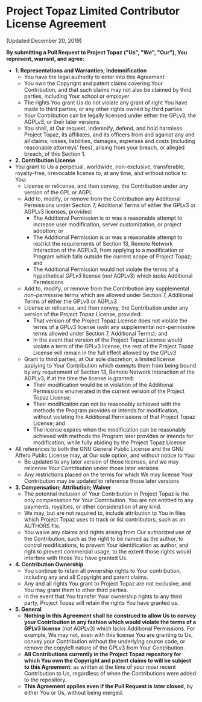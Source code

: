 # Project Topaz Limited Contributor License Agreement
(Updated December 20, 2019)

**By submitting a Pull Request to Project Topaz ("Us", "We", "Our"), You represent, warrant, and agree:**
* **1. Representations and Warranties; Indemnification**
  * You have the legal authority to enter into this Agreement
  * You own the Copyright and patent claims covering Your Contribution, and that such claims may not also be claimed by third parties, including Your school or employer
  * The rights You grant Us do not violate any grant of right You have made to third parties, or any other rights owned by third parties
  * Your Contribution can be legally licensed under either the GPLv3, the AGPLv3, or their later versions
  * You shall, at Our request, indemnify, defend, and hold harmless Project Topaz, its affiliates, and its officers from and against any and all claims, losses, liabilities, damages, expenses and costs (including reasonable attorneys' fees), arising from your breach, or alleged breach, of this Section 1.
* **2. Contribution License**
* You grant to Us a perpetual, worldwide, non-exclusive, transferable, royalty-free, irrevocable license to, at any time, and without notice to You:
  * License or relicense, and then convey, the Contribution under any version of the GPL or AGPL
  * Add to, modify, or remove from the Contribution any Additional Permissions under Section 7, Additional Terms of either the GPLv3 or AGPLv3 licenses, provided:
    * The Additional Permission is or was a reasonable attempt to increase user modification, server customization, or project adoption; or 
    * The Additional Permission is or was a reasonable attempt to restrict the requirements of Section 13, Remote Network Interaction of the AGPLv3, from applying to a modification or Program which falls outside the current scope of Project Topaz; and
    * The Additional Permission would not violate the terms of a hypothetical _GPLv3_ license (_not_ AGPLv3) which _lacks_ Additional Permissions
  * Add to, modify, or remove from the Contribution any supplemental _non-permissive_ terms which are allowed under Section 7, Additional Terms of either the GPLv3 or AGPLv3
  * License or relicense, and then convey, the Contribution under any version of the Project Topaz License, provided:
  	* That version of the Project Topaz License does not violate the terms of a GPLv3 license (_with_ any supplemental non-permissive terms allowed under Section 7, Additional Terms); and
  	* In the event that version of the Project Topaz License would violate a term of the GPLv3 license, the rest of the Project Topaz License will remain in the full effect allowed by the GPLv3
  * Grant to third parties, at Our sole discretion, a limited license applying to Your Contribution which exempts them from being bound by any requirement of Section 13, Remote Network Interaction of the AGPLv3, if at the time the license is granted:
    * Their modification would be in violation of the Additional Permissions enumerated in the current version of the Project Topaz License; 
    * Their modification can not be reasonably achieved with the methods the Program provides or intends for modification, without violating the Additional Permissions of that Project Topaz License; and
    * The license expires when the modification can be reasonably achieved with methods the Program later provides or intends for modification, while fully abiding by the Project Topaz License
* All references to both the GNU General Public License and the GNU Affero Public License may, at Our sole option, and without notice to You: 
	* Be updated to any later version of those licenses, and we may relicense Your Contribution under those later versions
	* Any restrictions placed on the terms for which We may license Your Contribution may be updated to reference those later versions
* **3. Compensation; Attribution; Waiver**
  * The potential inclusion of Your Contribution in Project Topaz is the only compensation for Your Contribution. You are not entitled to any payments, royalties, or other consideration of any kind.
  * We may, but are not required to, include attribution to You in files which Project Topaz uses to track or list contributors, such as an AUTHORS file.
  * You waive any claims and rights arising from Our authorized use of the Contribution, such as the right to be named as the author, to control modifications, to prevent Your identification as author, and right to prevent commercial usage, to the extent those rights would interfere with those You have granted Us.
* **4. Contribution Ownership**
  * You continue to retain all ownership rights to Your contribution, including any and all Copyright and patent claims.
  * Any and all rights You grant to Project Topaz are not exclusive, and You may grant them to other third parties.
  * In the event that You transfer Your ownership rights to any third party, Project Topaz will retain the rights You have granted us.
* **5. General**
  * **Nothing in this Agreement shall be construed to allow Us to convey your Contribution in any fashion which would violate the terms of a GPLv3 license** (_not_ AGPLv3) which lacks Additional Permissions. For example, We may not, even with this license You are granting to Us, convey your Contribution without the underlying source code, or remove the copyleft nature of the GPLv3 from Your Contribution.
  * **All Contributions currently in the Project Topaz repository for which You own the Copyright and patent claims to will be subject to this Agreement**, as written at the time of your most recent Contribution to Us, regardless of when the Contributions were added to the repository. 
  * **This Agreement applies even if the Pull Request is later closed**, by either You or Us, without being merged.
